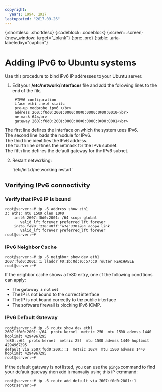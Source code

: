 ```yaml
---
copyright:
  years: 1994, 2017
lastupdated: "2017-09-26"
---
```

{:shortdesc: .shortdesc}
{:codeblock: .codeblock}
{:screen: .screen}
{:new_window: target="_blank"}
{:pre: .pre}
{:table: .aria-labeledby="caption"}

# Adding IPv6 to Ubuntu systems

Use this procedure to bind IPv6 IP addresses to your Ubuntu server.

1. Edit your **/etc/network/interfaces** file and add the following lines to the end of the file.

		#IPV6 configuration
	    iface eth1 inet6 static
	    pre-up modprobe ipv6 </br>
	    address 2607:f0d0:2001:0000:0000:0000:0000:0010</br>
	    netmask 64</br>
		gateway 2607:f0d0:2001:0000:0000:0000:0000:0001</br>
  The first line defines the interface on which the system uses IPv6. </br>
  The second line loads the module for IPv6.<br/>
  The third line identifies the IPv6 address.<br/>
  The fourth line defines the netmask for the IPv6 subnet.<br/>
  The fifth line defines the default gateway for the IPv6 subnet.

2. Restart networking:

	'/etc/init.d/networking restart'

## Verifying IPv6 connectivity

### Verify that IPv6 IP is bound

    root@server:~# ip -6 address show eth1
    3: eth1: mtu 1500 qlen 1000
        inet6 2607:f0d0:2001::/64 scope global
           valid_lft forever preferred_lft forever
        inet6 fe80::230:48ff:fe7e:330a/64 scope link
           valid_lft forever preferred_lft forever
    root@server:~#


### IPv6 Neighbor Cache

    root@server:~# ip -6 neighbor show dev eth1
    2607:f0d0:2001::1 lladdr 00:1b:0d:e6:57:c0 router REACHABLE
    root@server:~#

If the neighbor cache shows a fe80 entry, one of the following conditions can apply:
- The  gateway is not set
- The IP is not bound to the correct interface
- The IP is not bound correctly to the public interface
- The software firewall is blocking IPv6 ICMP.


### IPv6 Default Gateway

    root@server:~# ip -6 route show dev eth1
    2607:f0d0:2001::/64  proto kernel  metric 256  mtu 1500 advmss 1440 hoplimit 4294967295
    fe80::/64  proto kernel  metric 256  mtu 1500 advmss 1440 hoplimit 4294967295
    default via 2607:f0d0:2001::1  metric 1024  mtu 1500 advmss 1440 hoplimit 4294967295
    root@server:~#

If the default gateway is not listed, you can use the `ping6` command to find your default gateway then add it manually using this IP command:

    root@server:~# ip -6 route add default via 2607:f0d0:2001::1
    root@server:~#

